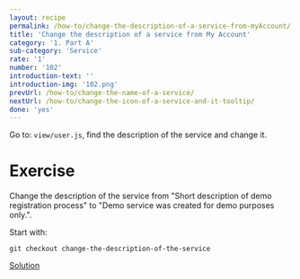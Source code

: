 ```yaml
---
layout: recipe
permalink: /how-to/change-the-description-of-a-service-from-myAccount/
title: 'Change the description of a service from My Account'
category: '1. Part A'
sub-category: 'Service'
rate: '1'
number: '102'
introduction-text: ''
introduction-img: '102.png'
prevUrl: /how-to/change-the-name-of-a-service/
nextUrl: /how-to/change-the-icon-of-a-service-and-it-tooltip/
done: 'yes'
---
```


Go to: `view/user.js`, find the description of the service and change it.

# Exercise

Change the description of the service from "Short description of demo registration process" to "Demo service was created for demo purposes only.".

Start with:

`git checkout change-the-description-of-the-service`

[Solution](https://github.com/egovernment/eregistrations-demo/compare/change-the-description-of-the-service...change-the-description-of-the-service-solution?expand=1)


